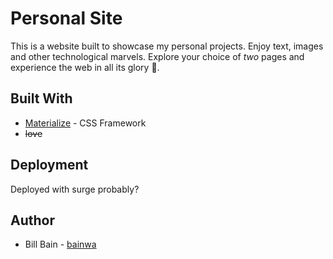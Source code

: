 # Personal Site
This is a website built to showcase my personal projects. Enjoy text, images and other technological marvels. Explore your choice of *two* pages and experience the web in all its glory 📡.

## Built With
* [Materialize](https://materializecss.com/) - CSS Framework
* ~~love~~

## Deployment
Deployed with surge probably?

## Author
* Bill Bain - [bainwa](https://github.com/bainwa)
